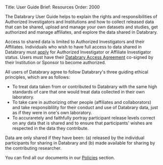 Title: User Guide
Brief: Resources
Order: 2000

The Databrary User Guide helps to explain the rights and responsibilities of Authorized Investigators and Institutions and how to collect released data that can be shared, upload and manage your own datasets and studies, get authorized and manage affiliates, and explore the data shared in Databrary.

Access to shared data is limited to Authorized Investigators and their Affiliates.
Individuals who wish to have full access to data shared in Databrary must [apply](|filename|user-guide/guidance/getting-authorized.md) for Authorized Investigator or Affiliate Investigator status.
Users must have their [Databrary Access Agreement](|filename|user-guide/policies/investigator-agreement.mdi) co-signed by their Institution or Sponsor to become authorized.

All users of Databrary agree to follow Databrary's three guiding ethical principles, which are as follows:

- To treat data taken from or contributed to Databrary with the same high standards of care that one would treat data collected in their own laboratory.
- To take care in authorizing other people (affiliates and collaborators) and take responsiblility for their conduct and use of Databrary data, just as if they were in one's own laboratory.
- To accuraretely and faithfully portray participant release levels correct on any data that is shared and to ensure that participants' wishes are respected in the data they contribute.

Data are only shared if they have been: (a) released by the individual participants for sharing in Databrary and (b) made available for sharing by the contributing researcher.

You can find all our documents in our [Policies](|filename|user-guide/policies.md) section.